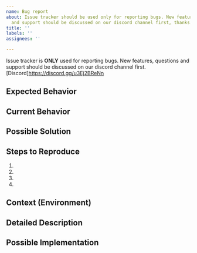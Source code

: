 ```yaml
---
name: Bug report
about: Issue tracker should be used only for reporting bugs. New features, questions
  and support should be discussed on our discord channel first, thanks. https://discord.gg/u3Ej2BReNn
title: ''
labels: ''
assignees: ''

---
```


Issue tracker is **ONLY** used for reporting bugs. New features, questions and support should be discussed on our discord channel first. [Discord]https://discord.gg/u3Ej2BReNn 

<!--- Provide a general summary of the issue in the Title above -->

## Expected Behavior
<!--- Tell us what should happen -->

## Current Behavior
<!--- Tell us what happens instead of the expected behavior -->

## Possible Solution
<!--- Not obligatory, but suggest a fix/reason for the bug, -->

## Steps to Reproduce
<!--- Provide a link to a live example, or an unambiguous set of steps to -->
<!--- reproduce this bug. Include code to reproduce, if relevant -->
1.
1.
1.
1.

## Context (Environment)
<!--- How has this issue affected you? What are you trying to accomplish? -->
<!--- Providing context helps us come up with a solution that is most useful in the real world -->

<!--- Provide a general summary of the issue in the Title above -->

## Detailed Description
<!--- Provide a detailed description of the change or addition you are proposing -->

## Possible Implementation
<!--- Not obligatory, but suggest an idea for implementing addition or change -->
